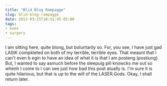 ```yaml
---
title: "Blid Blog Rampagge"
slug: blid-blog-rampagge
date: 2012-03-15T10:51:45-05:00
tags:
- eues
- surgery
---
```

I am sitting here, quite blong, but boluntarily so. For, you see, I have just gad LASIK compkleted on both of my terrible, terrible eyes. That measnt that I can't even b egin to have an idea of what it is that I am posteng (postiung). But, I wanted to say asmuch before the sleepuig pill knowcks me out so whenh I come to I can see just how bad this post atually is. I'm sure it is quite hilarious, but that is up to the will of the LASER Gods. Okay, I shall return later.
